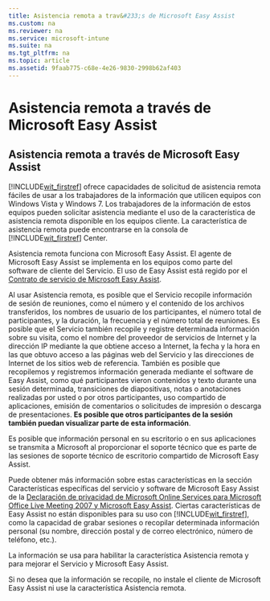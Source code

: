 ```yaml
---
title: Asistencia remota a trav&#233;s de Microsoft Easy Assist
ms.custom: na
ms.reviewer: na
ms.service: microsoft-intune
ms.suite: na
ms.tgt_pltfrm: na
ms.topic: article
ms.assetid: 9faab775-c68e-4e26-9830-2998b62af403
---
```

# Asistencia remota a trav&#233;s de Microsoft Easy Assist

## Asistencia remota a través de Microsoft Easy Assist
[!INCLUDE[wit_firstref](../Token/wit_firstref_md.md)] ofrece capacidades de solicitud de asistencia remota fáciles de usar a los trabajadores de la información que utilicen equipos con Windows Vista y Windows 7.  Los trabajadores de la información de estos equipos pueden solicitar asistencia mediante el uso de la característica de asistencia remota disponible en los equipos cliente. La característica de asistencia remota puede encontrarse en la consola de [!INCLUDE[wit_firstref](../Token/wit_firstref_md.md)] Center.

Asistencia remota funciona con Microsoft Easy Assist. El agente de Microsoft Easy Assist se implementa en los equipos como parte del software de cliente del Servicio.  El uso de Easy Assist está regido por el [Contrato de servicio de Microsoft Easy Assist](http://go.microsoft.com/fwlink/?LinkId=247512).

Al usar Asistencia remota, es posible que el Servicio recopile información de sesión de reuniones, como el número y el contenido de los archivos transferidos, los nombres de usuario de los participantes, el número total de participantes, y la duración, la frecuencia y el número total de reuniones.  Es posible que el Servicio también recopile y registre determinada información sobre su visita, como el nombre del proveedor de servicios de Internet y la dirección IP mediante la que obtiene acceso a Internet, la fecha y la hora en las que obtuvo acceso a las páginas web del Servicio y las direcciones de Internet de los sitios web de referencia.  También es posible que recopilemos y registremos información generada mediante el software de Easy Assist, como qué participantes vieron contenidos y texto durante una sesión determinada, transiciones de diapositivas, notas o anotaciones realizadas por usted o por otros participantes, uso compartido de aplicaciones, emisión de comentarios o solicitudes de impresión o descarga de presentaciones. **Es posible que otros participantes de la sesión también puedan visualizar parte de esta información**.

Es posible que información personal en su escritorio o en sus aplicaciones se transmita a Microsoft al proporcionar el soporte técnico que es parte de las sesiones de soporte técnico de escritorio compartido de Microsoft Easy Assist.

Puede obtener más información sobre estas características en la sección Características específicas del servicio y software de Microsoft Easy Assist de la [Declaración de privacidad de Microsoft Online Services para Microsoft Office Live Meeting 2007 y Microsoft Easy Assist](http://go.microsoft.com/fwlink/?LinkId=213115). Ciertas características de Easy Assist no están disponibles para su uso con [!INCLUDE[wit_firstref](../Token/wit_firstref_md.md)], como la capacidad de grabar sesiones o recopilar determinada información personal (su nombre, dirección postal y de correo electrónico, número de teléfono, etc.).

La información se usa para habilitar la característica Asistencia remota y para mejorar el Servicio y Microsoft Easy Assist.

Si no desea que la información se recopile, no instale el cliente de Microsoft Easy Assist ni use la característica Asistencia remota.

